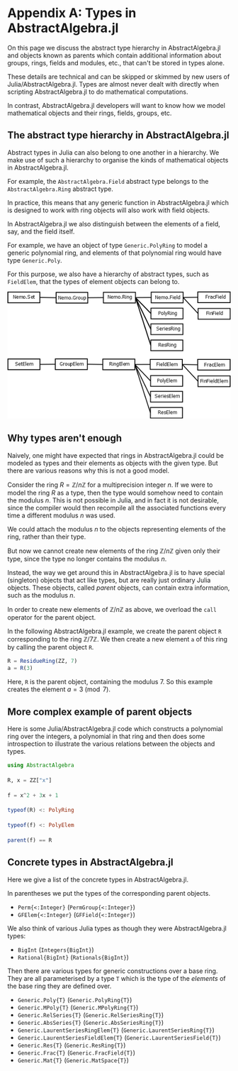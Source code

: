 # Appendix A: Types in AbstractAlgebra.jl

On this page we discuss the abstract type hierarchy in AbstractAlgebra.jl and objects
known as parents which contain additional information about groups, rings, fields and
modules, etc., that can't be stored in types alone.

These details are technical and can be skipped or skimmed by new users of
Julia/AbstractAlgebra.jl. Types are almost never dealt with directly when scripting
AbstractAlgebra.jl to do mathematical computations.

In contrast, AbstractAlgebra.jl developers will want to know how we model mathematical
objects and their rings, fields, groups, etc.

## The abstract type hierarchy in AbstractAlgebra.jl

Abstract types in Julia can also belong to one another in a hierarchy. We make use of
such a hierarchy to organise the kinds of mathematical objects in AbstractAlgebra.jl.

For example, the `AbstractAlgebra.Field` abstract type belongs to the
`AbstractAlgebra.Ring` abstract type.

In practice, this means that any generic function in AbstractAlgebra.jl which is
designed to work with ring objects will also work with field objects.

In AbstractAlgebra.jl we also distinguish between the elements of a field, say, and
the field itself.

For example, we have an object of type `Generic.PolyRing` to model a generic
polynomial ring, and elements of that polynomial ring would have
type `Generic.Poly`.

For this purpose, we also have a hierarchy of abstract types, such as `FieldElem`, that
the types of element objects can belong to.

![alt text](img/types.png)

## Why types aren't enough

Naively, one might have expected that rings in AbstractAlgebra.jl could be modeled as
types and their elements as objects with the given type. But there are various reasons
why this is not a good model.

Consider the ring $R = \mathbb{Z}/n\mathbb{Z}$ for a multiprecision integer $n$. If we
were to model the ring $R$ as a type, then the type would somehow need to contain the
modulus $n$. This is not possible in Julia, and in fact it is not desirable, since the
compiler would then recompile all the associated functions every time a different
modulus $n$ was used.

We could attach the modulus $n$ to the objects representing elements of the ring,
rather than their type.

But now we cannot create new elements of the ring $\mathbb{Z}/n\mathbb{Z}$ given only
their type, since the type no longer contains the modulus $n$.

Instead, the way we get around this in AbstractAlgebra.jl is to have special (singleton)
objects that act like types, but are really just ordinary Julia objects. These objects,
called *parent* objects, can contain extra information, such as the modulus $n$.

In order to create new elements of $\mathbb{Z}/n\mathbb{Z}$ as above, we overload the
`call` operator for the parent object.

In the following AbstractAlgebra.jl example, we create the parent object `R`
corresponding to the ring $\mathbb{Z}/7\mathbb{Z}$. We then create a new element `a`
of this ring by calling the parent object `R`.

```julia
R = ResidueRing(ZZ, 7)
a = R(3)
```

Here, `R` is the parent object, containing the modulus $7$. So this example creates
the element $a = 3 \pmod{7}$.

## More complex example of parent objects

Here is some Julia/AbstractAlgebra.jl code which constructs a polynomial ring over the
integers, a polynomial in that ring and then does some introspection to illustrate the
various relations between the objects and types.

```julia
using AbstractAlgebra

R, x = ZZ["x"]

f = x^2 + 3x + 1

typeof(R) <: PolyRing

typeof(f) <: PolyElem

parent(f) == R
```

## Concrete types in AbstractAlgebra.jl

Here we give a list of the concrete types in AbstractAlgebra.jl.

In parentheses we put the types of the corresponding parent objects.

  - `Perm{<:Integer}` (`PermGroup{<:Integer}`)
  - `GFElem{<:Integer}` (`GFField{<:Integer}`)

We also think of various Julia types as though they were AbstractAlgebra.jl types:

  - `BigInt` (`Integers{BigInt}`)
  - `Rational{BigInt}` (`Rationals{BigInt}`)

Then there are various types for generic constructions over a base ring. They are all
parameterised by a type `T` which is the type of the *elements* of the base ring they
are defined over.

  - `Generic.Poly{T}` (`Generic.PolyRing{T}`)
  - `Generic.MPoly{T}` (`Generic.MPolyRing{T}`)
  - `Generic.RelSeries{T}` (`Generic.RelSeriesRing{T}`)
  - `Generic.AbsSeries{T}` (`Generic.AbsSeriesRing{T}`)
  - `Generic.LaurentSeriesRingElem{T}` (`Generic.LaurentSeriesRing{T}`)
  - `Generic.LaurentSeriesFieldElem{T}` (`Generic.LaurentSeriesField{T}`)
  - `Generic.Res{T}` (`Generic.ResRing{T}`)
  - `Generic.Frac{T}` (`Generic.FracField{T}`)
  - `Generic.Mat{T}` (`Generic.MatSpace{T}`)
